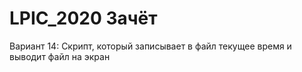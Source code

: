 # LPIC_2020 Зачёт
Вариант 14: Скрипт, который записывает в файл текущее время и выводит файл на экран

